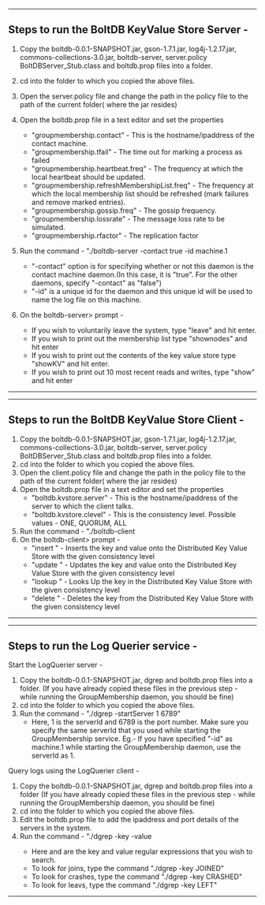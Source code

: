-----------------------------------------------------------------------------------------------------------------
Steps to run the BoltDB KeyValue Store Server -
-----------------------------------------------------------------------------------------------------------------

1) Copy the boltdb-0.0.1-SNAPSHOT.jar, gson-1.7.1.jar, log4j-1.2.17.jar, commons-collections-3.0.jar, boltdb-server, server.policy
   BoltDBServer_Stub.class and boltdb.prop files into a folder.
2) cd into the folder to which you copied the above files.
3) Open the server.policy file and change the path in the policy file to the path of the current folder( where
   the jar resides)
4) Open the boltdb.prop file in a text editor and set the properties
	*	"groupmembership.contact" - This is the hostname/ipaddress of the contact machine.
	*	"groupmembership.tfail" - The time out for marking a process as failed
	*	"groupmembership.heartbeat.freq" - The frequency at which the local heartbeat should be
		updated.
	*	"groupmembership.refreshMembershipList.freq" - The frequency at which the local
		membership list should be refreshed (mark failures and remove marked entries).
	*	"groupmembership.gossip.freq" - The gossip frequency.
	*	"groupmembership.lossrate" - The message loss rate to be simulated.
	*   "groupmembership.rfactor" - The replication factor

5) Run the command - "./boltdb-server -contact true -id machine.1
	*	"-contact" option is for specifying whether or not this daemon is the contact machine 
		daemon.(In this case, it is "true". For the other daemons, specify "-contact" as "false")
	*	"-id" is a unique id for the daemon and this unique id will be used to name the log file 
		on this machine.
6) On the boltdb-server> prompt - 
	*	If you wish to voluntarily leave the system, type "leave" and hit enter.
	*	If you wish to print out the membership list type "shownodes" and hit enter
	*   If you wish to print out the contents of the key value store type "showKV" and hit enter.
	*   If you wish to print out 10 most recent reads and writes, type "show" and hit enter
-----------------------------------------------------------------------------------------------------------------



-----------------------------------------------------------------------------------------------------------------
Steps to run the BoltDB KeyValue Store Client -
-----------------------------------------------------------------------------------------------------------------

1) Copy the boltdb-0.0.1-SNAPSHOT.jar, gson-1.7.1.jar, log4j-1.2.17.jar, commons-collections-3.0.jar, boltdb-server, server.policy
   BoltDBServer_Stub.class and boltdb.prop files into a folder.
2) cd into the folder to which you copied the above files.
3) Open the client.policy file and change the path in the policy file to the path of the current folder( where
   the jar resides)
4) Open the boltdb.prop file in a text editor and set the properties
	*	"boltdb.kvstore.server" - This is the hostname/ipaddress of the server to which the client talks.
	*   "boltdb.kvstore.clevel" - This is the consistency level. Possible values - ONE, QUORUM, ALL
5) Run the command - "./boltdb-client
6) On the boltdb-client> prompt -
	*	"insert <clevel> <key> <value>" - Inserts the key and value onto the Distributed Key Value Store with the given consistency level
	*	"update <clevel> <key> <value>" - Updates the key and value onto the Distributed Key Value Store with the given consistency level
	*	"lookup <clevel> <key>" - Looks Up the key in the Distributed Key Value Store with the given consistency level
	*	"delete <clevel> <key>" - Deletes the key from the Distributed Key Value Store with the given consistency level
-----------------------------------------------------------------------------------------------------------------



-----------------------------------------------------------------------------------------------------------------
Steps to run the Log Querier service -
-----------------------------------------------------------------------------------------------------------------

Start the LogQuerier server -

1) Copy the boltdb-0.0.1-SNAPSHOT.jar, dgrep and boltdb.prop files into a folder. (If you have already 
   copied these files in the previous step - while running the GroupMembership daemon, you should be fine)
2) cd into the folder to which you copied the above files.
3) Run the command - "./dgrep -startServer 1 6789"
	*	Here, 1 is the serverId and 6789 is the port number. Make sure you specify the same serverId
		that you used while starting the GroupMembership service. Eg.- If you have specified "-id" as
		machine.1 while starting the GroupMembership daemon, use the serverId as 1. 


Query logs using the LogQuerier client -

1) Copy the boltdb-0.0.1-SNAPSHOT.jar, dgrep and boltdb.prop files into a folder (If you have already 
   copied these files in the previous step - while running the GroupMembership daemon, you should be fine)
2) cd into the folder to which you copied the above files.
5) Edit the boltdb.prop file to add the ipaddress and port details of the servers in the system.
3) Run the command - "./dgrep -key <keyRegExp> -value <valRegExp>
	*	Here <keyRegExp> and <valRegExp> are the key and value regular expressions that you wish
		to search.
	*	To look for joins, type the command "./dgrep -key JOINED"
	*	To look for crashes, type the command "./dgrep -key CRASHED"
	*	To look for leavs, type the command "./dgrep -key LEFT"
-----------------------------------------------------------------------------------------------------------------
